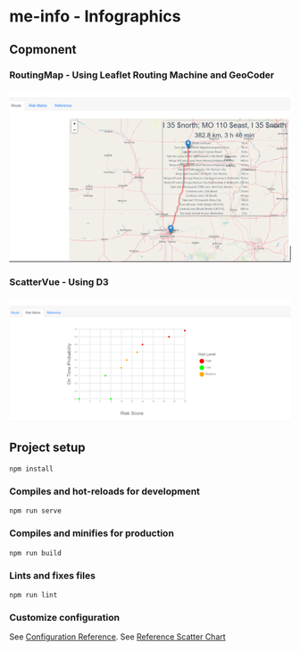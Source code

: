 # me-info - Infographics
## Copmonent
### RoutingMap - Using Leaflet Routing Machine and GeoCoder
#### ![Screenshot](./public/snapshots/routevue-component.PNG)
### ScatterVue - Using D3
#### ![Screenshot](./public/snapshots/scattervue-component.PNG)

## Project setup
```
npm install
```

### Compiles and hot-reloads for development
```
npm run serve
```

### Compiles and minifies for production
```
npm run build
```

### Lints and fixes files
```
npm run lint
```

### Customize configuration
See [Configuration Reference](https://cli.vuejs.org/config/).
See [Reference Scatter Chart](https://bl.ocks.org/curran/298c130e67b40ed84f8c919e748d2e72)
